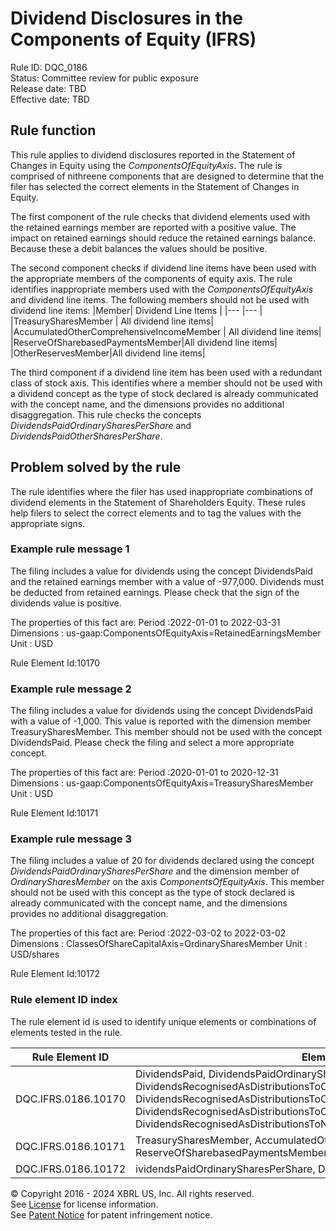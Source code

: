 # Dividend Disclosures in the Components of Equity (IFRS) 
Rule ID: DQC_0186  
Status: Committee review for public exposure  
Release date: TBD  
Effective date: TBD  
  
## Rule function
This rule applies to dividend disclosures reported in the Statement of Changes in Equity using the *ComponentsOfEquityAxis*. The rule is comprised of nithreene components that are designed to determine that the filer has selected the correct elements in the Statement of Changes in Equity. 

The first component of the rule checks that dividend elements used with the retained earnings member are reported with a positive value.  The impact on retained earnings should reduce the retained earnings balance.  Because these a debit balances the values should be positive.

The second component checks if dividend line items have been used with the appropriate members of the components of equity axis. The rule identifies inappropriate members used  with the *ComponentsOfEquityAxis* and dividend line items.  The following members should not be used with dividend line items:
|Member| Dividend  Line Items |
|--- |--- |
|TreasurySharesMember | All dividend line items|
|AccumulatedOtherComprehensiveIncomeMember | All dividend line items|
|ReserveOfSharebasedPaymentsMember|All dividend line items|
|OtherReservesMember|All dividend line items|

The third component if a dividend line item has been used with a redundant class of stock axis. This identifies where a member should not be used with a dividend concept as the type of stock declared is already communicated with the concept name, and the dimensions provides no additional disaggregation. This rule checks the concepts *DividendsPaidOrdinarySharesPerShare* and *DividendsPaidOtherSharesPerShare*.

## Problem solved by the rule  
The rule identifies where the filer has used inappropriate combinations of dividend elements in the Statement of Shareholders Equity. These rules help filers to select the correct elements and to tag the values with the appropriate signs.  

### Example rule message 1

The filing includes a value for dividends using the concept DividendsPaid and the retained earnings member with a value of -977,000. Dividends must be deducted from retained earnings.  Please check that the sign of the dividends value is positive.

The properties of this  fact are:
Period :2022-01-01 to 2022-03-31
Dimensions : us-gaap:ComponentsOfEquityAxis=RetainedEarningsMember
Unit : USD

Rule Element Id:10170

### Example rule message 2

The filing includes a value for dividends using the concept DividendsPaid with a value of -1,000. This value is reported with the dimension member TreasurySharesMember.  This member should not be used with the concept DividendsPaid.  Please check the filing and select a more appropriate concept.

The properties of this  fact are:
Period :2020-01-01 to 2020-12-31
Dimensions : us-gaap:ComponentsOfEquityAxis=TreasurySharesMember
Unit : USD

Rule Element Id:10171

### Example rule message 3

The filing includes a  value of 20 for  dividends declared using the concept *DividendsPaidOrdinarySharesPerShare* and the dimension member of *OrdinarySharesMember* on the axis *ComponentsOfEquityAxis*. This member should not be used with this concept as the type of stock declared is already communicated with the concept name, and the dimensions provides no additional disaggregation. 

The properties of this  fact are:
Period :2022-03-02 to 2022-03-02
Dimensions : ClassesOfShareCapitalAxis=OrdinarySharesMember
Unit : USD/shares

Rule Element Id:10172

### Rule element ID index  
The rule element id is used to identify unique elements or combinations of elements tested in the rule.

|Rule Element ID|Element|
|--- |--- |
| DQC.IFRS.0186.10170 |DividendsPaid, DividendsPaidOrdinaryShares, DividendsPaidOtherShares, DividendsRecognisedAsDistributionsToOwnersOfParentRelatingToPriorYears, DividendsRecognisedAsDistributionsToOwnersOfParentRelatingToCurrentYear, DividendsRecognisedAsDistributionsToOwnersOfParent, DividendsRecognisedAsDistributionsToNoncontrollingInterests|
| DQC.IFRS.0186.10171 | TreasurySharesMember, AccumulatedOtherComprehensiveIncomeMember, ReserveOfSharebasedPaymentsMember, OtherReservesMember|
| DQC.IFRS.0186.10172|ividendsPaidOrdinarySharesPerShare, DividendsPaidOtherSharesPerShare|


© Copyright 2016 - 2024 XBRL US, Inc. All rights reserved.   
See [License](https://xbrl.us/dqc-license) for license information.  
See [Patent Notice](https://xbrl.us/dqc-patent) for patent infringement notice.  